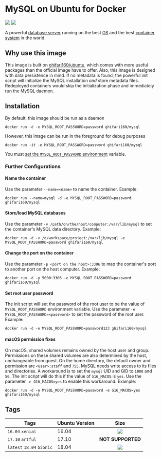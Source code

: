 # MySQL on Ubuntu for Docker #
[![](https://img.shields.io/badge/docker%20hub-ghifari160%2Fmysql-f29111.svg)](https://img.shields.io/badge/docker%20hub-ghifari160%2Fmysql-f29111.svg)
[![](https://images.microbadger.com/badges/image/ghifari160/mysql.svg)](https://microbadger.com/images/ghifari160/mysql "Get your own image badge on microbadger.com")

A powerful [database server][mysql] running on the best [OS][ubuntu] and the best
[container system][docker] in the world.

## Why use this image
This image is built on [ghifari160/ubuntu], which comes with more useful
packages than the official image have to offer. Also, this image is designed
with data persistence in mind. If no metadata is found, the powerful init
script will initialize the MySQL installation _and_ store metadata files.
Redeployed containers would skip the initialization phase and immediately run
the MySQL daemon.

## Installation
By default, this image should be run as a daemon
```
docker run -d -e MYSQL_ROOT_PASSWORD=password ghifari160/mysql
```

However, this image can be run in the foreground for debug purposes
```
docker run -it -e MYSQL_ROOT_PASSWORD=password ghifari160/mysql
```

You must [set the `MYSQL_ROOT_PASSWORD` environment](#set-root-user-password)
variable.

### Further Configurations
#### Name the container
Use the parameter `--name=<name>` to name the container. Example:
```
docker run --name=mysql -d -e MYSQL_ROOT_PASSWORD=password ghifari160/mysql
```

#### Store/load MySQL databases
Use the parameter `-v /path/on/the/host/computer:/var/lib/mysql` to set the
container's MySQL data directory. Example:
```
docker run -d -v /d/workspace/project:/var/lib/mysql -e MYSQL_ROOT_PASSWORD=password ghifari160/mysql
```

#### Change the port on the container
Use the parameter `-p <port on the host>:3306` to map the container's port to
another port on the host computer. Example:
```
docker run -d -p 5000:3306 -e MYSQL_ROOT_PASSWORD=password ghifari160/mysql
```

#### Set root user password
The init script will set the password of the root user to be the value of
`MYSQL_ROOT_PASSWORD` environment variable. Use the parameter
`-e MYSQL_ROOT_PASSWORD=<password>` to set the password of the root user.
Example:
```
docker run -d -e MYSQL_ROOT_PASSWORD=password123 ghifari160/mysql
```

#### macOS permission fixes
On macOS, shared volumes remains owned by the host user and group. Permissions
on these shared volumes are also determined by the host, unchangeable from
guest. On the home directory, the default owner and permission are
`<user>:staff` and `755`. MySQL needs write access to its files and
directories. A workaround is to set the `mysql` UID and GID to `1000` and
`50`. The init script will do this if the value of `G16_MACOS` is `yes`. Use
the parameter `-e G16_MACOS=yes` to enable this workaround. Example:
```
docker run -d -e MYSQL_ROOT_PASSWORD=password -e G16_MACOS=yes ghifari160/mysql
```

## Tags
| Tags                      | Ubuntu Version | Size              |
|---------------------------|----------------|:-----------------:|
| `16.04` `xenial`          | 16.04          |[![](https://images.microbadger.com/badges/image/ghifari160/mysql:16.04.svg)](https://microbadger.com/images/ghifari160/mysql:16.04 "Get your own image badge on microbadger.com")|
| `17.10` `artful`          | 17.10          | **NOT SUPPORTED** |
| `latest` `18.04` `bionic` | 18.04          |[![](https://images.microbadger.com/badges/image/ghifari160/mysql.svg)](https://microbadger.com/images/ghifari160/mysql "Get your own image badge on microbadger.com")|

[mysql]: https://www.mysql.com
[ubuntu]: https://www.ubuntu.com
[docker]: https://www.docker.com
[ghifari160/ubuntu]: https://github.com/ghifari160/docker-ubuntu
